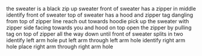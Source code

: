 the sweater is a black zip up sweater
front of sweater has a zipper in middle 
identify front of sweater
top of sweater has a hood and zipper tag dangling from top of zipper line
reach out towards hoodie
pick up the sweater with zipper side facing towards you and hood on top
open the zipper by pulling tag on top of zipper all the way down until front of sweater splits in two
identify left arm hole
put left arm through left arm hole
identify right arm hole 
place right arm through right arm hole



